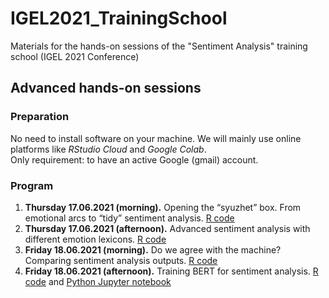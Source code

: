 # IGEL2021_TrainingSchool
Materials for the hands-on sessions of the "Sentiment Analysis" training school (IGEL 2021 Conference)

## Advanced hands-on sessions

### Preparation

No need to install software on your machine. We will mainly use online platforms like *RStudio Cloud* and *Google Colab*.  
Only requirement: to have an active Google (gmail) account.

### Program

1. **Thursday 17.06.2021 (morning).** Opening the “syuzhet” box. From emotional arcs to “tidy” sentiment analysis. [R code](https://github.com/SimoneRebora/IGEL2021_TrainingSchool/blob/main/part1.R)
2. **Thursday 17.06.2021 (afternoon).** Advanced sentiment analysis with different emotion lexicons. [R code](https://github.com/SimoneRebora/IGEL2021_TrainingSchool/blob/main/part2.R)
3. **Friday 18.06.2021 (morning).** Do we agree with the machine? Comparing sentiment analysis outputs. [R code](https://github.com/SimoneRebora/IGEL2021_TrainingSchool/blob/main/part3.R)
4. **Friday 18.06.2021 (afternoon).** Training BERT for sentiment analysis. [R code](https://github.com/SimoneRebora/IGEL2021_TrainingSchool/blob/main/part4a.R) and [Python Jupyter notebook](https://github.com/SimoneRebora/IGEL2021_TrainingSchool/blob/main/part4b.ipynb)
